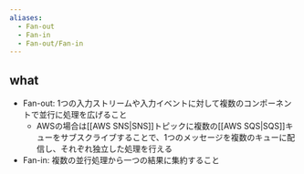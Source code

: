 ```yaml
---
aliases:
  - Fan-out
  - Fan-in
  - Fan-out/Fan-in
---
```

## what
- Fan-out: 1つの入力ストリームや入力イベントに対して複数のコンポーネントで並行に処理を広げること
	- AWSの場合は[[AWS SNS|SNS]]トピックに複数の[[AWS SQS|SQS]]キューをサブスクライブすることで、1つのメッセージを複数のキューに配信し、それぞれ独立した処理を行える
- Fan-in: 複数の並行処理から一つの結果に集約すること